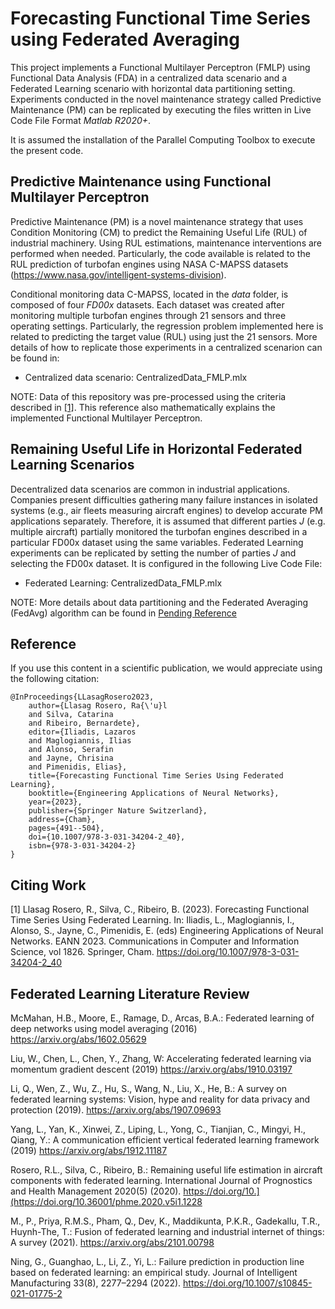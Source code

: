 # Forecasting Functional Time Series using Federated Averaging 

This project implements a Functional Multilayer Perceptron (FMLP) using Functional Data Analysis (FDA) in a centralized data scenario and a Federated Learning scenario with horizontal data partitioning setting. 
Experiments conducted in the novel maintenance strategy called Predictive Maintenance (PM) can be replicated by executing the files written in Live Code File Format *Matlab R2020+*.

It is assumed the installation of the Parallel Computing Toolbox to execute the present code.

## Predictive Maintenance using Functional Multilayer Perceptron

Predictive Maintenance (PM) is a novel maintenance strategy that uses Condition Monitoring (CM) to predict the Remaining Useful Life (RUL) of industrial machinery. Using RUL estimations, maintenance interventions are performed when needed. Particularly, the code available is related to the RUL prediction of turbofan engines using NASA C-MAPSS datasets (https://www.nasa.gov/intelligent-systems-division). 

Conditional monitoring data C-MAPSS, located in the *data* folder, is composed of four *FD00x* datasets. Each dataset was created after monitoring multiple turbofan engines through 21 sensors and three operating settings. Particularly, the regression problem implemented here is related to predicting the target value (RUL) using just the 21 sensors. More details of how to replicate those experiments in a centralized scenarion can be found in:

- Centralized data scenario: CentralizedData_FMLP.mlx 

NOTE: Data of this repository was pre-processed using the criteria described in [[1]](#1). This reference also mathematically explains the implemented Functional Multilayer Perceptron. 

## Remaining Useful Life in Horizontal Federated Learning Scenarios 
Decentralized data scenarios are common in industrial applications. Companies present difficulties gathering many failure instances in isolated systems (e.g., air fleets measuring aircraft engines) to develop accurate PM applications separately. Therefore, it is assumed that different parties *J* (e.g. multiple aircraft) partially monitored the turbofan engines described in a particular FD00x dataset using the same variables. 
Federated Learning experiments can be replicated by setting the number of parties *J* and selecting the FD00x dataset. It is configured in the following Live Code File:

- Federated Learning: CentralizedData_FMLP.mlx 

NOTE: More details about data partitioning and the Federated Averaging (FedAvg) algorithm can be found in [Pending Reference](README.md)

## Reference
If you use this content in a scientific publication, we would appreciate using the following citation:
```
@InProceedings{LLasagRosero2023,
	author={Llasag Rosero, Ra{\'u}l
	and Silva, Catarina
	and Ribeiro, Bernardete},
	editor={Iliadis, Lazaros
	and Maglogiannis, Ilias
	and Alonso, Serafin
	and Jayne, Chrisina
	and Pimenidis, Elias},
	title={Forecasting Functional Time Series Using Federated Learning},
	booktitle={Engineering Applications of Neural Networks},
	year={2023},
	publisher={Springer Nature Switzerland},
	address={Cham},
	pages={491--504},
	doi={10.1007/978-3-031-34204-2_40},
	isbn={978-3-031-34204-2}
}
```
## Citing Work

<a id="1">[1]</a> 
Llasag Rosero, R., Silva, C., Ribeiro, B. (2023). Forecasting Functional Time Series Using Federated Learning. In: Iliadis, L., Maglogiannis, I., Alonso, S., Jayne, C., Pimenidis, E. (eds) Engineering Applications of Neural Networks. EANN 2023. Communications in Computer and Information Science, vol 1826. Springer, Cham. https://doi.org/10.1007/978-3-031-34204-2_40


## Federated Learning Literature Review

McMahan, H.B., Moore, E., Ramage, D., Arcas, B.A.: Federated learning of deep networks using model averaging (2016) https://arxiv.org/abs/1602.05629

Liu, W., Chen, L., Chen, Y., Zhang, W: Accelerating federated learning via momentum gradient descent (2019) https://arxiv.org/abs/1910.03197

Li, Q., Wen, Z., Wu, Z., Hu, S., Wang, N., Liu, X., He, B.: A survey on federated learning systems: Vision, hype and reality for data privacy and protection (2019). https://arxiv.org/abs/1907.09693

Yang, L., Yan, K., Xinwei, Z., Liping, L., Yong, C., Tianjian, C., Mingyi, H., Qiang, Y.: A communication efficient vertical federated
learning framework (2019) https://arxiv.org/abs/1912.11187

Rosero, R.L., Silva, C., Ribeiro, B.: Remaining useful life estimation in aircraft components with federated learning. International
Journal of Prognostics and Health Management 2020(5) (2020). https://doi.org/10.](https://doi.org/10.36001/phme.2020.v5i1.1228

M., P., Priya, R.M.S., Pham, Q., Dev, K., Maddikunta, P.K.R., Gadekallu, T.R., Huynh-The, T.: Fusion of federated learning and industrial internet of things: A survey (2021). https://arxiv.org/abs/2101.00798

Ning, G., Guanghao, L., Li, Z., Yi, L.: Failure prediction in production line based on federated learning: an empirical study.
Journal of Intelligent Manufacturing 33(8), 2277–2294 (2022). https://doi.org/10.1007/s10845-021-01775-2










